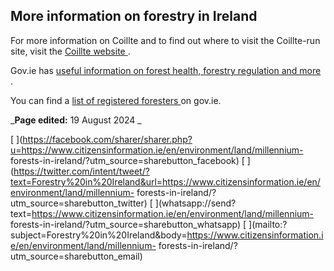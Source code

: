 ##  More information on forestry in Ireland

For more information on Coillte and to find out where to visit the Coillte-run
site, visit the [ Coillte website ](https://www.coillte.ie/) .

Gov.ie has [ useful information on forest health, forestry regulation and more
](https://www.gov.ie/en/publication/regulation-forest-health-and-resources/) .

You can find a [ list of registered foresters
](https://www.gov.ie/en/publication/205869-list-of-registered-foresters/) on
gov.ie.

_**Page edited:** 19 August 2024 _

[
](https://facebook.com/sharer/sharer.php?u=https://www.citizensinformation.ie/en/environment/land/millennium-
forests-in-ireland/?utm_source=sharebutton_facebook) [
](https://twitter.com/intent/tweet/?text=Forestry%20in%20Ireland&url=https://www.citizensinformation.ie/en/environment/land/millennium-
forests-in-ireland/?utm_source=sharebutton_twitter) [
](whatsapp://send?text=https://www.citizensinformation.ie/en/environment/land/millennium-
forests-in-ireland/?utm_source=sharebutton_whatsapp) [
](mailto:?subject=Forestry%20in%20Ireland&body=https://www.citizensinformation.ie/en/environment/land/millennium-
forests-in-ireland/?utm_source=sharebutton_email) [ ](javascript:void\(0\))
